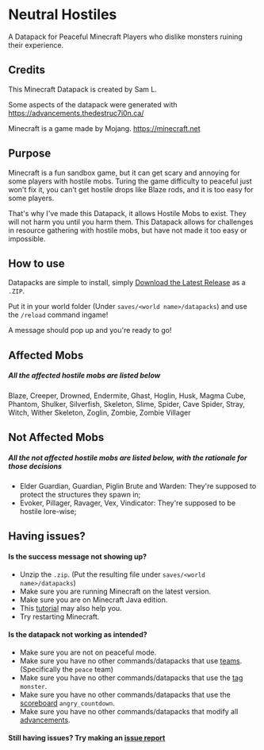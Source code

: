 # Neutral Hostiles
A Datapack for Peaceful Minecraft Players who dislike monsters ruining their experience.

## Credits
This Minecraft Datapack is created by Sam L.

Some aspects of the datapack were generated with https://advancements.thedestruc7i0n.ca/

Minecraft is a game made by Mojang. https://minecraft.net

## Purpose
Minecraft is a fun sandbox game, but it can get scary and annoying for some players with hostile mobs. Turing the game difficulty to peaceful just won't fix it,  you can't get hostile drops like Blaze rods, and it is too easy for some players.

That's why I've made this Datapack, it allows Hostile Mobs to exist. They will not harm you until you harm them. This Datapack allows for challenges in resource gathering with hostile mobs, but have not made it too easy or impossible.

## How to use
Datapacks are simple to install, simply [Download the Latest Release](https://github.com/SamL2020/neutral-hostiles/releases/latest) as a `.ZIP`. 

Put it in your world folder (Under `saves/<world name>/datapacks`) and use the `/reload` command ingame!

A message should pop up and you're ready to go!

## Affected Mobs
##### All the affected hostile mobs are listed below

Blaze, Creeper, Drowned, Endermite, Ghast, Hoglin, Husk, Magma Cube, Phantom, Shulker, Silverfish, Skeleton, Slime, Spider, Cave Spider, Stray, Witch, Wither Skeleton, Zoglin, Zombie, Zombie Villager

## Not Affected Mobs
##### All the not affected hostile mobs are listed below, with the rationale for those decisions

- Elder Guardian, Guardian, Piglin Brute and Warden: They're supposed to protect the structures they spawn in;
- Evoker, Pillager, Ravager, Vex, Vindicator: They're supposed to be hostile lore-wise;

## Having issues?

#### Is the success message not showing up?
- Unzip the `.zip`. (Put the resulting file under `saves/<world name>/datapacks`)
- Make sure you are running Minecraft on the latest version.
- Make sure you are on Minecraft Java edition.
- This [tutorial](https://minecraft.fandom.com/wiki/Tutorials/Installing_a_data_pack) may also help you.
- Try restarting Minecraft.

#### Is the datapack not working as intended?
- Make sure you are not on peaceful mode.
- Make sure you have no other commands/datapacks that use [teams](https://minecraft.fandom.com/wiki/Commands/team). (Specifically the `peace` team)
- Make sure you have no other commands/datapacks that use the [tag](https://minecraft.fandom.com/wiki/Tag) `monster`.
- Make sure you have no other commands/datapacks that use the [scoreboard](https://minecraft.fandom.com/wiki/Scoreboard) `angry_countdown`.
- Make sure you have no other commands/datapacks that modify all [advancements](https://minecraft.fandom.com/wiki/Advancement).

#### Still having issues? Try making an [issue report](https://github.com/SamL2020/neutral-hostiles/issues)
